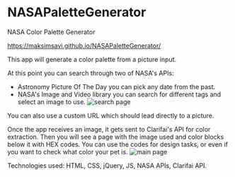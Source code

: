 # NASAPaletteGenerator
NASA Color Palette Generator

https://maksimsavi.github.io/NASAPaletteGenerator/

This app will generate a color palette from a picture input. 

At this point you can search through two of NASA's APIs: 
- Astronomy Picture Of The Day
    you can pick any date from the past.
- NASA's Image and Video library
    you can search for different tags and select an image to use.
    ![search page](https://maksimsavi.github.io/NASAPaletteGenerator/images/search_page.jpg)


You can also use a custom URL which should lead directly to a picture.

Once the app receives an image, it gets sent to Clarifai's API for color extraction.
Then you will see a page with the image used and color blocks below it with HEX codes.
You can use the codes for design tasks, or even if you want to check what color your pet is.
![main page](https://maksimsavi.github.io/NASAPaletteGenerator/images/results_page.jpg)

Technologies used:
HTML, CSS, jQuery, JS, NASA APIs, Clarifai API.
